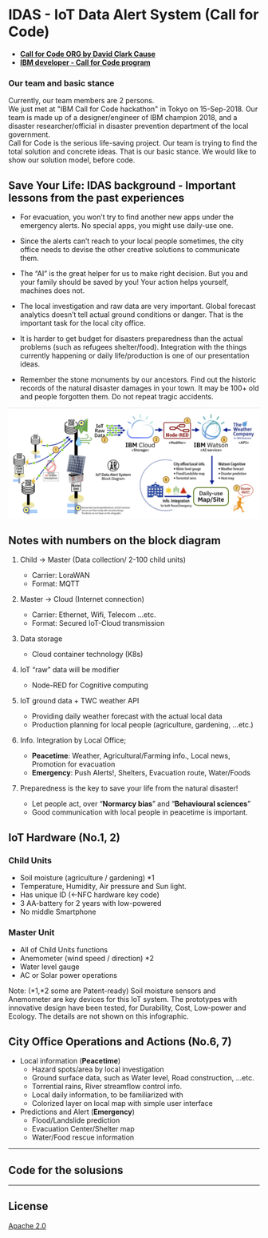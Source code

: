 # IDAS - IoT Data Alert System (Call for Code)
- **[Call for Code ORG by David Clark Cause](https://callforcode.org/)**
- **[IBM developer - Call for Code program](https://developer.ibm.com/callforcode/)**

### Our team and basic stance

Currently, our team members are 2 persons. </br>We just met at "IBM Call for Code hackathon" in Tokyo on 15-Sep-2018.
Our team is made up of a designer/engineer of IBM champion 2018, and a disaster researcher/official in disaster prevention department of the local government. 
 </br>Call for Code is the serious life-saving project. Our team is trying to find the total solution and concrete ideas. That is our basic stance. We would like to show our solution model, before code.

## Save Your Life: IDAS background - Important lessons from the past experiences

- For evacuation, you won’t try to find another new apps under the emergency alerts.
No special apps, you might use daily-use one.

- Since the alerts can’t reach to your local people sometimes, the city office needs to devise the other creative solutions to communicate them.

- The “AI” is the great helper for us to make right decision. But you and your family should be saved by you! Your action helps yourself, machines does not.

- The local investigation and raw data are very important. Global forecast analytics doesn’t tell actual ground conditions or danger. That is the important task for the local city office.

- It is harder to get budget for disasters preparedness than the actual problems (such as refugees shelter/food). Integration with the things currently happening or daily life/production is one of our presentation ideas.

- Remember the stone monuments by our ancestors. Find out the historic records of  the natural disaster damages in your town. It may be 100+ old and people forgotten them. Do not repeat tragic accidents.

[![IDAS - block diagram](doc/source/images/block-diagram-v01.png)](https://raw.githubusercontent.com/nikosun/IDAS-CallforCode/gh-pages/doc/source/block-diagram-v01.png)

## Notes with numbers on the block diagram

1. Child -> Master (Data collection/ 2-100 child units)
    - Carrier: LoraWAN
    - Format: MQTT

2. Master -> Cloud (Internet connection)
    - Carrier: Ethernet, Wifi, Telecom …etc.
    - Format: Secured IoT-Cloud transmission

3. Data storage
    - Cloud container technology (K8s)

4. IoT “raw” data will be modifier
    - Node-RED for Cognitive computing

5. IoT ground data + TWC weather API
    - Providing daily weather forecast with the actual local data
    - Production planning for local people (agriculture, gardening, …etc.)

6. Info. Integration by Local Office;
    - **Peacetime**: Weather, Agricultural/Farming info., Local news, Promotion for evacuation
    - **Emergency**: Push Alerts!, Shelters, Evacuation route, Water/Foods

7. Preparedness is the key to save your life from the natural disaster!
    - Let people act, over “**Normarcy bias**” and “**Behavioural sciences**”
    - Good communication with local people in peacetime is important.

## IoT Hardware (No.1, 2)
### Child Units
- Soil moisture (agriculture / gardening) \*1
- Temperature, Humidity, Air pressure and Sun light.
- Has unique ID (←NFC hardware key code)
- 3 AA-battery for 2 years with low-powered
- No middle Smartphone

### Master Unit
- All of Child Units functions
- Anemometer (wind speed / direction) \*2
- Water level gauge
- AC or Solar power operations

Note: (*1,*2 some are Patent-ready) Soil moisture sensors and Anemometer are key devices for this IoT system.
The prototypes with innovative design have been tested, for Durability, Cost, Low-power and Ecology.
The details are not shown on this infographic.

## City Office Operations and Actions (No.6, 7) 
- Local information (**Peacetime**)
    - Hazard spots/area by local investigation
    - Ground surface data, such as Water level, Road construction, …etc.
    - Torrential rains, River streamflow control info. 
    - Local daily information, to be familiarized with
    - Colorized layer on local map with simple user interface
- Predictions and Alert (**Emergency**)
    - Flood/Landslide prediction
    - Evacuation Center/Shelter map
    - Water/Food rescue information

---

## Code for the solusions

---

## License
[Apache 2.0](LICENSE)
